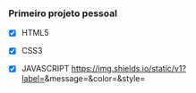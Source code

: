 ### Primeiro projeto pessoal

- [x] HTML5
- [x] CSS3
- [x] JAVASCRIPT
https://img.shields.io/static/v1?label=<LABEL>&message=<MESSAGE>&color=<COLOR>&style=<STYLE>&logo=<LOGO>


link para acesso do site https://marcospacker.github.io/projeto-html.github.io/

